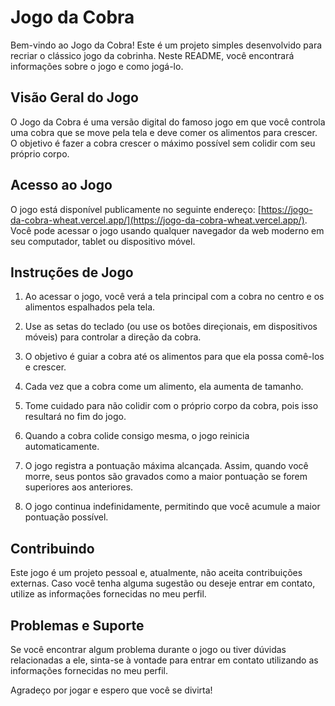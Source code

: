 # Jogo da Cobra

Bem-vindo ao Jogo da Cobra! Este é um projeto simples desenvolvido para recriar o clássico jogo da cobrinha. Neste README, você encontrará informações sobre o jogo e como jogá-lo.

## Visão Geral do Jogo

O Jogo da Cobra é uma versão digital do famoso jogo em que você controla uma cobra que se move pela tela e deve comer os alimentos para crescer. O objetivo é fazer a cobra crescer o máximo possível sem colidir com seu próprio corpo.

## Acesso ao Jogo

O jogo está disponível publicamente no seguinte endereço: [https://jogo-da-cobra-wheat.vercel.app/](https://jogo-da-cobra-wheat.vercel.app/). Você pode acessar o jogo usando qualquer navegador da web moderno em seu computador, tablet ou dispositivo móvel.

## Instruções de Jogo

1. Ao acessar o jogo, você verá a tela principal com a cobra no centro e os alimentos espalhados pela tela.

2. Use as setas do teclado (ou use os botões direçionais, em dispositivos móveis) para controlar a direção da cobra.

3. O objetivo é guiar a cobra até os alimentos para que ela possa comê-los e crescer.

4. Cada vez que a cobra come um alimento, ela aumenta de tamanho.

5. Tome cuidado para não colidir com o próprio corpo da cobra, pois isso resultará no fim do jogo.

6. Quando a cobra colide consigo mesma, o jogo reinicia automaticamente.

7. O jogo registra a pontuação máxima alcançada. Assim, quando você morre, seus pontos são gravados como a maior pontuação se forem superiores aos anteriores.

8. O jogo continua indefinidamente, permitindo que você acumule a maior pontuação possível.

## Contribuindo

Este jogo é um projeto pessoal e, atualmente, não aceita contribuições externas. Caso você tenha alguma sugestão ou deseje entrar em contato, utilize as informações fornecidas no meu perfil.

## Problemas e Suporte

Se você encontrar algum problema durante o jogo ou tiver dúvidas relacionadas a ele, sinta-se à vontade para entrar em contato utilizando as informações fornecidas no meu perfil.

Agradeço por jogar e espero que você se divirta!
